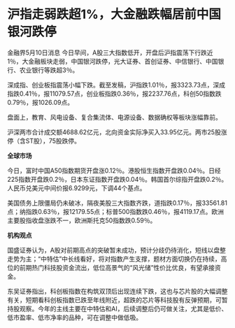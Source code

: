 # 沪指走弱跌超1%，大金融跌幅居前中国银河跌停

金融界5月10日消息
今日早间，A股三大指数低开，开盘后沪指震荡下行跌近1％，大金融板块走弱，中国银河跌停，光大证券、首创证券、中信银行、中国银行、农业银行等跌超3％。

深成指、创业板指震荡小幅下跌。截至发稿，沪指跌1.01％，报3323.73点，深成指跌0.41％，报11079.57点，创业板指跌0.36％，报2237.76点，科创50指数跌0.79％，报1026.09点。

盘面上，教育、风电设备、复合集流体、电源设备、数据确权等板块涨幅靠前。

沪深两市合计成交额4688.62亿元，北向资金实际净买入33.95亿元。两市25股涨停（含ST股），75股跌停。

**全球市场**

今日，富时中国A50指数期货开盘涨0.12％。港股恒生指数开盘跌0.04％。日经225指数开盘跌0.2％，日本东证指数开盘跌0.04％。韩国首尔综指开盘跌0.2％。人民币兑美元中间价报6.9299元，下调44个基点。

美国债务上限僵局仍未破冰，隔夜美股三大指数齐跌，道指跌0.17％，报33561.81点；纳指跌0.63％，报12179.55点；标普500指数跌0.46％，报4119.17点。欧洲主要股指收盘涨跌不一，欧洲斯托克50指数跌0.59％。

**机构观点**

国盛证券认为，A股对前期高点的突破暂未成功，预计分歧仍待消化，短线以盘整走势为主；“中特估”中长线看好，将对指数产生支撑，题材方面切换仍在持续，高位的前期热门科技股资金流出，低位高景气的“风光储”性价比优良，有望承接资金。

东吴证券指出，科创板指数在构筑双顶后出现连续下跌，这也与芯片股的大幅调整有关，短期看科创板指数已跌至年线附近，超跌的芯片等科技股有反弹预期，可暂持股观察。今年的主线主要在中特估和AI，后续调整后仍可做关注，尤其是低价、低市盈率、低市净率的品种，可在调整中做低吸。


